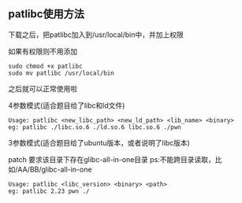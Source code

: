 ## patlibc使用方法

下载之后，把patlibc加入到/usr/local/bin中，并加上权限

如果有权限则不用添加

```shell
sudo chmod +x patlibc
sudo mv patlibc /usr/local/bin
```

之后就可以正常使用啦

4参数模式(适合题目给了libc和ld文件)

```SHE
Usage: patlibc <new_libc_path> <new_ld_path> <lib_name> <binary>
eg: patlibc ./libc.so.6 ./ld.so.6 libc.so.6 ./pwn
```

3参数模式(适合题目给了ubuntu版本，或者说明了libc版本)

patch 要求该目录下存在glibc-all-in-one目录  ps:不能跨目录读取，比如/AA/BB/glibc-all-in-one

```shell
Usage: patlibc <libc_version> <binary> <path>
eg: patlibc 2.23 pwn ./
```

